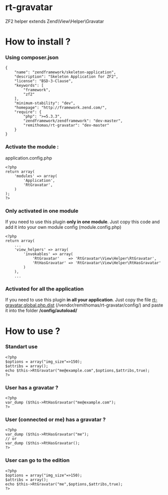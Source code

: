 rt-gravatar
============

ZF2 helper extends Zend\View\Helper\Gravatar

How to install ?
============
### Using composer.json

```
{
    "name": "zendframework/skeleton-application",
    "description": "Skeleton Application for ZF2",
    "license": "BSD-3-Clause",
    "keywords": [
        "framework",
        "zf2"
    ],
    "minimum-stability": "dev",
    "homepage": "http://framework.zend.com/",
    "require": {
        "php": ">=5.3.3",
        "zendframework/zendframework": "dev-master",
        "remithomas/rt-gravatar": "dev-master"
    }
}
```

### Activate the module :

application.config.php
```
<?php
return array(
    'modules' => array(
        'Application',
        'RtGravatar',
    )
);
?>
```

### Only activated in one module
If you need to use this plugin **only in one module**. Just copy this code and add it into your own module config (module.config.php)
```
<?php
return array(
    ...
    'view_helpers' => array(
        'invokables' => array(
            'RtGravatar'    => 'RtGravatar\View\Helper\RtGravatar',
            'RtHasGravatar' => 'RtGravatar\View\Helper\RtHasGravatar'
        )
    ),
    ...
```
### Activated for all the application
If you need to use this plugin **in all your application**. Just copy the file [rt-gravatar.global.php.dist](https://github.com/remithomas/rt-gravatar/blob/master/config/rt-gravatar.global.php.dist) (/vendor/remithomas/rt-gravatar/config/) and paste it into the folder **/config/autoload/**

How to use ?
============

### Standart use
```
<?php 
$options = array("img_size"=>150);
$attribs = array();
echo $this->RtGravatar("me@example.com",$options,$attribs,true); 
?>
```

### User has a gravatar ?
```
<?php 
var_dump ($this->RtHasGravatar("me@example.com"); 
?>
```

### User (connected or me) has a gravatar ?
```
<?php 
var_dump ($this->RtHasGravatar("me"); 
// or
var_dump ($this->RtHasGravatar(); 
?>
```

### User can go to the edition
```
<?php 
$options = array("img_size"=>150);
$attribs = array();
echo $this->RtGravatar("me",$options,$attribs,true); 
?>
```
